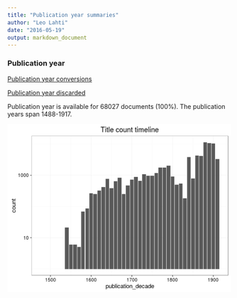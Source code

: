 ```yaml
---
title: "Publication year summaries"
author: "Leo Lahti"
date: "2016-05-19"
output: markdown_document
---
```



### Publication year

[Publication year conversions](output.tables/publication_year_conversion.csv)

[Publication year discarded](output.tables/publication_year_discarded.csv)

Publication year is available for 68027 documents (100%). The publication years span 1488-1917.

![plot of chunk summarypublicationyear](figure/summarypublicationyear-1.png)


